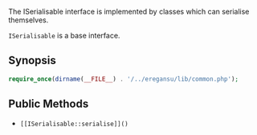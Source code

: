 The ISerialisable interface is implemented by classes which can serialise
themselves.

`ISerialisable` is a base interface.

## Synopsis

```php
require_once(dirname(__FILE__) . '/../eregansu/lib/common.php');
```

## Public Methods

* `[[ISerialisable::serialise]]()`

